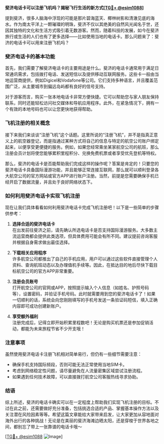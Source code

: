**斐济电话卡可以注册飞机吗？揭秘飞行生活的新方式[[TG💪+ @esim1088](https://t.me/s/esim1088)]**

提到斐济，很多人脑海中浮现的可能是那片碧海蓝天、椰林树影和清澈见底的海水。作为南太平洋上一颗璀璨的明珠，斐济不仅以其绝美的自然风光闻名于世，还因其独特的文化和生活方式吸引着无数游客。然而，随着科技的发展，如今在斐济旅行或生活的人们也有了更多选择——比如使用当地的电话卡。那么问题来了：斐济的电话卡可以用来注册飞机吗？

### 斐济电话卡的基本功能

首先，我们需要了解斐济电话卡的主要用途是什么。斐济的电话卡通常用于满足日常通讯需求，包括拨打电话、发送短信以及提供移动互联网服务。这些卡一般由当地运营商提供，例如Digicel和Vodafone等公司。它们支持多种语言，并且覆盖范围广泛，从主要城市到偏远岛屿都有良好的信号支持。

对于游客而言，购买一张本地电话卡非常方便快捷。它可以帮助您与家人朋友保持联系，同时还能轻松访问社交媒体和导航应用程序。此外，在紧急情况下，拥有一个有效的本地号码也可以让您更快地获得帮助。

### 飞机注册的相关概念

接下来我们来谈谈“注册飞机”这个话题。这里所说的“注册飞机”，并不是指真正意义上的航空器登记，而是指通过某种方式将自己的信息与特定的航空公司账户绑定起来，以便享受更便捷的服务。例如，如果您经常乘坐某家航空公司的航班，那么注册会员计划将使您能够累积里程积分、兑换免费机票或者享受优先登机等特权。

那么，斐济的电话卡是否能帮助我们完成这样的操作呢？答案是肯定的！只要您的斐济电话卡具备国际漫游功能，并且能够正常连接互联网，那么就可以顺利登录各大航空公司的官方网站或官方APP进行账户注册。当然，前提是您需要确保手机已经开启了数据流量，并且处于良好网络状态下。

### 如何利用斐济电话卡实现飞机注册

现在让我们具体看看如何利用斐济电话卡完成飞机注册吧！以下是一些简单的步骤供参考：

1. **选择合适的斐济电话卡**  
   在出发前往斐济之前，请先确认所选电话卡是否支持国际漫游服务。大多数主流运营商都会提供此类选项，但具体费用可能会有所不同。建议提前咨询客服并根据自身需求做出最佳选择。

2. **下载相关应用程序**  
   许多航空公司都推出了自己的手机应用，用户可以通过这些软件直接管理个人资料、查询航班动态以及办理值机手续等。因此，在抵达目的地后尽快下载目标航空公司的官方APP非常重要。

3. **注册会员账号**  
   打开航空公司的官网或APP，按照提示输入个人信息（如姓名、护照号码等），设置密码，并验证手机号码。此时就需要用到您的斐济电话卡了！如果一切顺利的话，系统会向您刚刚填写的手机号发送一条验证码短信，填入正确内容即可成功创建新账户。

4. **享受额外福利**  
   注册完成后，记得立即开始积累里程数吧！无论是购买机票还是参加促销活动，都能为未来旅程节省不少开支哦！

### 注意事项

虽然使用斐济电话卡注册飞机相对简单易行，但仍有一些细节需要注意：
- 确保手机支持国际频段，否则可能无法正常使用当地SIM卡。
- 考虑到网络稳定性问题，请尽量避免在人流量密集区域尝试注册流程。
- 如果遇到任何技术故障，可以直接拨打航空公司客服热线寻求协助。

### 结语

综上所述，斐济的电话卡确实可以在一定程度上帮助我们实现飞机注册的目标。不过在此之前，还需要做好充分准备，包括挑选合适的产品、掌握基本操作方法以及关注潜在风险因素等等。希望这篇文章能给大家带来启发，让大家更加从容地面对海外出行的各种挑战！无论是在美丽的斐济海滩边晒太阳，还是穿梭于世界各地之间，都别忘了带上一张靠谱的电话卡哦～

[[TG💪+ @esim1088](https://t.me/s/esim1088) ![Image](https://i.postimg.cc/4NQfJmqS/Snipaste-2025-05-13-00-14-12.png)]